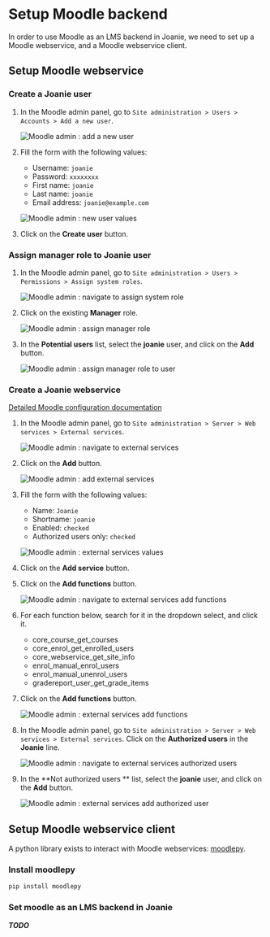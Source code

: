 # Setup Moodle backend

In order to use Moodle as an LMS backend in Joanie,
we need to set up a Moodle webservice, and a Moodle webservice client.

## Setup Moodle webservice

### Create a Joanie user

1. In the Moodle admin panel, go to `Site administration > Users > Accounts > Add a new user`.

    ![Moodle admin : add a new user](assets/moodle_add_new_user_1.png)

2. Fill the form with the following values:

   - Username: `joanie`
   - Password: `xxxxxxxx`
   - First name: `joanie`
   - Last name: `joanie`
   - Email address: `joanie@example.com`

   ![Moodle admin : new user values](assets/moodle_add_new_user_2.png)

3. Click on the **Create user** button.

### Assign manager role to Joanie user

1. In the Moodle admin panel, go to `Site administration > Users > Permissions > Assign system roles`.

    ![Moodle admin : navigate to assign system role](assets/moodle_assign_system_role_1.png)

2. Click on the existing **Manager** role.

    ![Moodle admin : assign manager role](assets/moodle_assign_system_role_2.png)

3. In the **Potential users** list, select the **joanie** user, and click on the **Add** button.

    ![Moodle admin : assign manager role to user](assets/moodle_assign_system_role_3.png)

### Create a Joanie webservice

[Detailed Moodle configuration documentation](https://docs.moodle.org/402/en/Using_web_services)


1. In the Moodle admin panel, go to `Site administration > Server > Web services > External services`.

    ![Moodle admin : navigate to external services](assets/moodle_add_external_webservice_1.png)

2. Click on the **Add** button.
 
    ![Moodle admin : add external services](assets/moodle_add_external_webservice_2.png)

3. Fill the form with the following values:

   - Name: `Joanie`
   - Shortname: `joanie`
   - Enabled: `checked`
   - Authorized users only: `checked`

    ![Moodle admin : external services values](assets/moodle_add_external_webservice_3.png)

4. Click on the **Add service** button.

5. Click on the **Add functions** button.

    ![Moodle admin : navigate to external services add functions](assets/moodle_add_external_webservice_functions_1.png)

6. For each function below, search for it in the dropdown select, and click it.

   - core_course_get_courses
   - core_enrol_get_enrolled_users
   - core_webservice_get_site_info
   - enrol_manual_enrol_users
   - enrol_manual_unenrol_users
   - gradereport_user_get_grade_items

7. Click on the **Add functions** button.

    ![Moodle admin : external services add functions](assets/moodle_add_external_webservice_functions_2.png)

8. In the Moodle admin panel, go to `Site administration > Server > Web services > External services`.
    Click on the **Authorized users** in the **Joanie** line.

    ![Moodle admin : navigate to external services authorized users](assets/moodle_add_external_webservice_authorized_users_1.png)

9. In the **Not authorized users ** list, select the **joanie** user, and click on the **Add** button.

    ![Moodle admin : external services add authorized user](assets/moodle_add_external_webservice_authorized_users_2.png)

## Setup Moodle webservice client

A python library exists to interact with Moodle webservices: [moodlepy](https://github.com/hexatester/moodlepy).

### Install moodlepy

```bash
pip install moodlepy
```

### Set moodle as an LMS backend in Joanie

_**TODO**_
